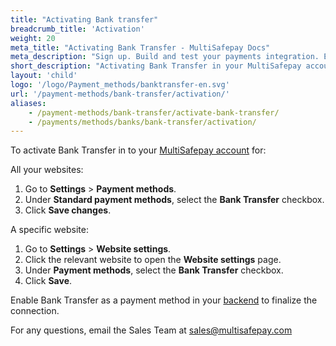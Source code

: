```yaml
---
title: "Activating Bank transfer"
breadcrumb_title: 'Activation'
weight: 20
meta_title: "Activating Bank Transfer - MultiSafepay Docs"
meta_description: "Sign up. Build and test your payments integration. Explore our products and services. Use our API reference, SDKs, and wrappers. Get support."
short_description: "Activating Bank Transfer in your MultiSafepay account and backend"
layout: 'child'
logo: '/logo/Payment_methods/banktransfer-en.svg'
url: '/payment-methods/bank-transfer/activation/'
aliases: 
    - /payment-methods/bank-transfer/activate-bank-transfer/
    - /payments/methods/banks/bank-transfer/activation/
---
```


To activate Bank Transfer in to your [MultiSafepay account](https://merchant.multisafepay.com) for:

All your websites:

1. Go to **Settings** > **Payment methods**.
2. Under **Standard payment methods**, select the **Bank Transfer** checkbox.
3. Click **Save changes**.

A specific website:

1. Go to **Settings** > **Website settings**.
2. Click the relevant website to open the **Website settings** page.
3. Under **Payment methods**, select the **Bank Transfer** checkbox.
4. Click **Save**.

Enable Bank Transfer as a payment method in your [backend](/getting-started/glossary/#backend) to finalize the connection.

For any questions, email the Sales Team at <sales@multisafepay.com>

